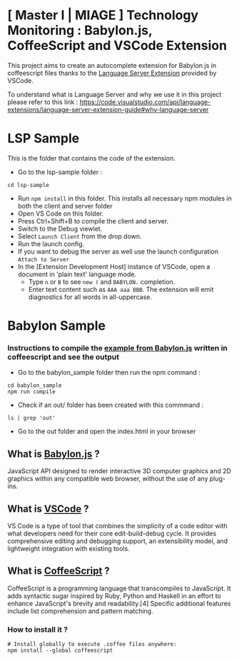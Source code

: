 # [ Master I | MIAGE ] Technology Monitoring : Babylon.js, CoffeeScript and VSCode Extension

This project aims to create an autocomplete extension for Babylon.js in coffeescript files thanks to the [Language Server Extension](https://code.visualstudio.com/api/language-extensions/language-server-extension-guide) provided by VSCode. 

To understand what is Language Server and why we use it in this project please refer to this link : https://code.visualstudio.com/api/language-extensions/language-server-extension-guide#why-language-server

# LSP Sample 
 
This is the folder that contains the code of the extension. 

* Go to the lsp-sample folder :
```
cd lsp-sample 
```
* Run `npm install` in this folder. This installs all necessary npm modules in both the client and server folder
* Open VS Code on this folder.
* Press Ctrl+Shift+B to compile the client and server.
* Switch to the Debug viewlet.
* Select `Launch Client` from the drop down.
* Run the launch config.
* If you want to debug the server as well use the launch configuration `Attach to Server`
* In the [Extension Development Host] instance of VSCode, open a document in 'plain text' language mode.
  * Type `n` or `B` to see `new (` and `BABYLON.` completion.
  * Enter text content such as `AAA aaa BBB`. The extension will emit diagnostics for all words in all-uppercase.

# Babylon Sample

### Instructions to compile the [example from Babylon.js](https://playground.babylonjs.com/) written in coffeescript and see the output

* Go to the babylon_sample folder then run the npm command : 
```
cd babylon_sample
npm run compile 
```

* Check if an out/ folder has been created with this commmand :

```
ls | grep 'out'
```

* Go to the out folder and open the index.html in your browser 


## What is [Babylon.js](https://www.babylonjs.com/) ?

JavaScript API designed to render interactive 3D computer graphics and 2D graphics within any compatible web browser, without the use of any plug-ins.

## What is [VSCode](https://code.visualstudio.com/) ?

VS Code is a type of tool that combines the simplicity of a code editor with what developers need for their core edit-build-debug cycle. It provides comprehensive editing and debugging support, an extensibility model, and lightweight integration with existing tools.

## What is [CoffeeScript](https://en.wikipedia.org/wiki/CoffeeScript) ?

CoffeeScript is a programming language that transcompiles to JavaScript. It adds syntactic sugar inspired by Ruby, Python and Haskell in an effort to enhance JavaScript's brevity and readability.[4] Specific additional features include list comprehension and pattern matching.

### How to install it ? 

```
# Install globally to execute .coffee files anywhere:
npm install --global coffeescript
```